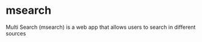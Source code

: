 msearch
=======

Multi Search (msearch) is a web app that allows users to search in different sources
